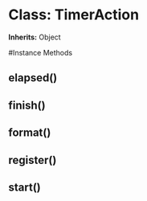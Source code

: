 # Class: TimerAction
**Inherits:** Object
    




#Instance Methods
## elapsed() [](#method-i-elapsed)

## finish() [](#method-i-finish)

## format() [](#method-i-format)

## register() [](#method-i-register)

## start() [](#method-i-start)

